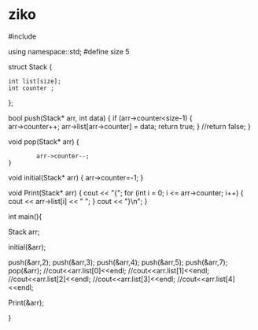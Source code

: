 # ziko
#include <iostream>

using namespace::std;
#define size 5


struct Stack
{

	int list[size];
	int counter ;
};




bool push(Stack* arr, int data)
	{
		if (arr->counter<size-1)
		{		
			arr->counter++;
			arr->list[arr->counter] = data;
			return true;
		}
		//return false;
	}

void pop(Stack* arr)
	{
	
			arr->counter--;	
	}

void initial(Stack* arr)
{
	arr->counter=-1;
}

void Print(Stack* arr)
	{
		cout << "{";
		for (int i = 0; i <= arr->counter; i++)
		{
			cout << arr->list[i] << " ";
		}
		cout << "}\n";
	}


int main(){
	
 Stack arr;

 initial(&arr);
 
 
  push(&arr,2);
  push(&arr,3);
  push(&arr,4);
  push(&arr,5);
  push(&arr,7);
 pop(&arr); 
  //cout<<arr.list[0]<<endl;
  //cout<<arr.list[1]<<endl;
  //cout<<arr.list[2]<<endl;
  //cout<<arr.list[3]<<endl;
  //cout<<arr.list[4]<<endl;	
  
  Print(&arr);
	
	
}
